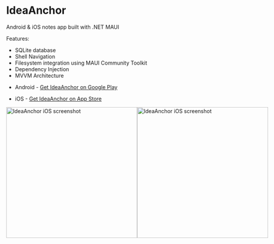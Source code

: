 # IdeaAnchor
Android &amp; iOS notes app built with .NET MAUI

Features:
- SQLite database
- Shell Navigation
- Filesystem integration using MAUI Community Toolkit
- Dependency Injection
- MVVM Architecture

* Android - [Get IdeaAnchor on Google Play](https://play.google.com/store/apps/details?id=ideaanchor.ideaanchor)

* iOS - [Get IdeaAnchor on App Store](https://apps.apple.com/us/app/ideaanchor/id6450562752?platform=iphone)

<div style="display:flex">
  <img src="http://tomdawes.co.uk/ideaanchor/screenshot1.png" width="350" title="IdeaAnchor iOS screenshot">
  <img src="http://tomdawes.co.uk/ideaanchor/screenshot0.png" width="350" title="IdeaAnchor iOS screenshot">
</div>
